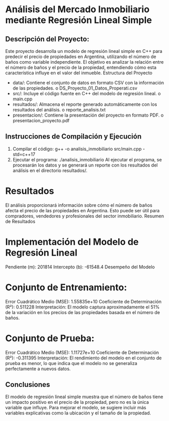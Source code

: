 # Análisis del Mercado Inmobiliario mediante Regresión Lineal Simple
## Descripción del Proyecto:
Este proyecto desarrolla un modelo de regresión lineal simple en C++ para predecir el precio de propiedades en Argentina, utilizando el número de baños como variable independiente. El objetivo es analizar la relación entre el número de baños y el precio de la propiedad, entendiendo cómo esta característica influye en el valor del inmueble.
Estructura del Proyecto
-	data/: Contiene el conjunto de datos en formato CSV con la información de las propiedades.
o	DS_Proyecto_01_Datos_Properati.csv
-	src/: Incluye el código fuente en C++ del modelo de regresión lineal.
o	main.cpp
-	resultados/: Almacena el reporte generado automáticamente con los resultados del análisis.
o	reporte_analisis.txt
-	presentacion/: Contiene la presentación del proyecto en formato PDF.
o	presentacion_proyecto.pdf
## Instrucciones de Compilación y Ejecución
1.	Compilar el código:
g++ -o analisis_inmobiliario src/main.cpp -std=c++17
2.	Ejecutar el programa:
./analisis_inmobiliario
Al ejecutar el programa, se procesarán los datos y se generará un reporte con los resultados del análisis en el directorio resultados/.
# Resultados
El análisis proporcionará información sobre cómo el número de baños afecta el precio de las propiedades en Argentina. Esto puede ser útil para compradores, vendedores y profesionales del sector inmobiliario.
Resumen de Resultados
# Implementación del Modelo de Regresión Lineal
Pendiente (m): 201814
Intercepto (b): -61548.4
Desempeño del Modelo
# Conjunto de Entrenamiento:
Error Cuadrático Medio (MSE): 1.55835e+10
Coeficiente de Determinación (R²): 0.511228
Interpretación: El modelo captura aproximadamente el 51% de la variación en los precios de las propiedades basada en el número de baños.
# Conjunto de Prueba:
Error Cuadrático Medio (MSE): 1.11727e+10
Coeficiente de Determinación (R²): -0.311395
Interpretación: El rendimiento del modelo en el conjunto de prueba es menor, lo que indica que el modelo no se generaliza perfectamente a nuevos datos.
## Conclusiones
El modelo de regresión lineal simple muestra que el número de baños tiene un impacto positivo en el precio de la propiedad, pero no es la única variable que influye.
Para mejorar el modelo, se sugiere incluir más variables explicativas como la ubicación y el tamaño de la propiedad.

